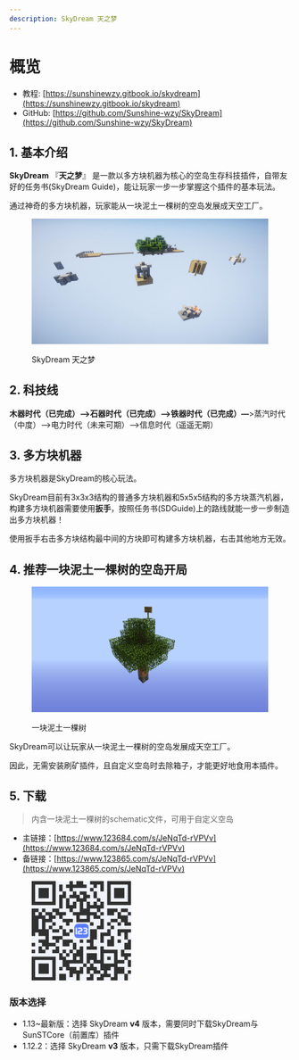 ```yaml
---
description: SkyDream 天之梦
---
```


# 概览

* 教程: [https://sunshinewzy.gitbook.io/skydream](https://sunshinewzy.gitbook.io/skydream)
* GitHub: [https://github.com/Sunshine-wzy/SkyDream](https://github.com/Sunshine-wzy/SkyDream)

## 1. 基本介绍

**SkyDream** 『**天之梦**』 是一款以多方块机器为核心的空岛生存科技插件，自带友好的任务书(SkyDream Guide)，能让玩家一步一步掌握这个插件的基本玩法。

通过神奇的多方块机器，玩家能从一块泥土一棵树的空岛发展成天空工厂。

<figure><img src=".gitbook/assets/image.png" alt=""><figcaption><p>SkyDream 天之梦</p></figcaption></figure>

## 2. 科技线

**木器时代（已完成）—>石器时代（已完成）—>铁器时代（已完成）—**>蒸汽时代（中度）—>电力时代（未来可期）—>信息时代（遥遥无期）

## 3. 多方块机器

多方块机器是SkyDream的核心玩法。

SkyDream目前有3x3x3结构的普通多方块机器和5x5x5结构的多方块蒸汽机器，构建多方块机器需要使用**扳手**，按照任务书(SDGuide)上的路线就能一步一步制造出多方块机器！

使用扳手右击多方块结构最中间的方块即可构建多方块机器，右击其他地方无效。

## 4. 推荐一块泥土一棵树的空岛开局

<figure><img src=".gitbook/assets/image (45).png" alt=""><figcaption><p>一块泥土一棵树</p></figcaption></figure>

SkyDream可以让玩家从一块泥土一棵树的空岛发展成天空工厂。

因此，无需安装刷矿插件，且自定义空岛时去除箱子，才能更好地食用本插件。

## 5. 下载

> 内含一块泥土一棵树的schematic文件，可用于自定义空岛

* 主链接：[https://www.123684.com/s/JeNqTd-rVPVv](https://www.123684.com/s/JeNqTd-rVPVv)
* 备链接：[https://www.123865.com/s/JeNqTd-rVPVv](https://www.123865.com/s/JeNqTd-rVPVv)

<figure><img src=".gitbook/assets/image (47).png" alt=""><figcaption></figcaption></figure>

### 版本选择

* 1.13\~最新版：选择 SkyDream **v4** 版本，需要同时下载SkyDream与SunSTCore（前置库）插件
* 1.12.2：选择 SkyDream **v3** 版本，只需下载SkyDream插件

